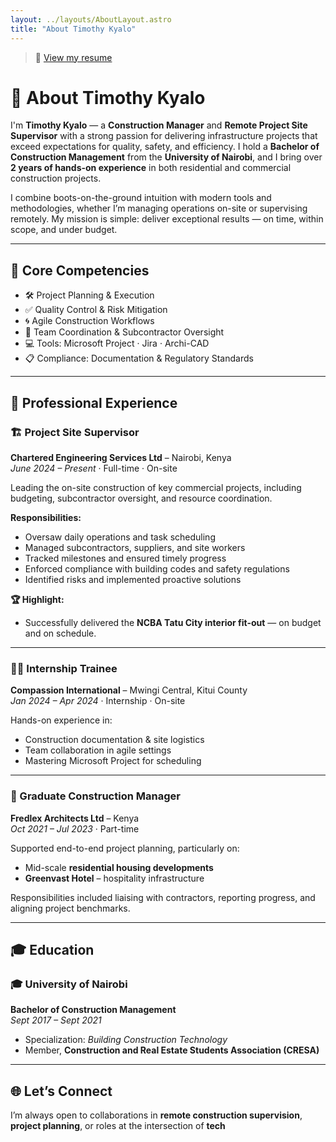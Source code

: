 ```yaml
---
layout: ../layouts/AboutLayout.astro
title: "About Timothy Kyalo"
---
```


> 📄 [View my resume](https://drive.google.com/file/d/1BKkwHCN92Y8RzJYLWMGMLqy9hSsuYp3I/view?usp=drive_link)


# 👷 About Timothy Kyalo

I'm **Timothy Kyalo** — a **Construction Manager** and **Remote Project Site Supervisor** with a strong passion for delivering infrastructure projects that exceed expectations for quality, safety, and efficiency. I hold a **Bachelor of Construction Management** from the **University of Nairobi**, and I bring over **2 years of hands-on experience** in both residential and commercial construction projects.

I combine boots-on-the-ground intuition with modern tools and methodologies, whether I’m managing operations on-site or supervising remotely. My mission is simple: deliver exceptional results — on time, within scope, and under budget.

---

## 🧰 Core Competencies

- 🛠️ Project Planning & Execution  
- ✅ Quality Control & Risk Mitigation  
- 🌀 Agile Construction Workflows  
- 👥 Team Coordination & Subcontractor Oversight  
- 💻 Tools: Microsoft Project · Jira · Archi-CAD  
- 📋 Compliance: Documentation & Regulatory Standards

---

## 💼 Professional Experience

### 🏗️ Project Site Supervisor  
**Chartered Engineering Services Ltd** – Nairobi, Kenya  
*June 2024 – Present* · Full-time · On-site

Leading the on-site construction of key commercial projects, including budgeting, subcontractor oversight, and resource coordination.

**Responsibilities:**
- Oversaw daily operations and task scheduling  
- Managed subcontractors, suppliers, and site workers  
- Tracked milestones and ensured timely progress  
- Enforced compliance with building codes and safety regulations  
- Identified risks and implemented proactive solutions

**🏆 Highlight:**
- Successfully delivered the **NCBA Tatu City interior fit-out** — on budget and on schedule.

---

### 👨‍🎓 Internship Trainee  
**Compassion International** – Mwingi Central, Kitui County  
*Jan 2024 – Apr 2024* · Internship · On-site

Hands-on experience in:
- Construction documentation & site logistics  
- Team collaboration in agile settings  
- Mastering Microsoft Project for scheduling

---

### 🧱 Graduate Construction Manager  
**Fredlex Architects Ltd** – Kenya  
*Oct 2021 – Jul 2023* · Part-time

Supported end-to-end project planning, particularly on:
- Mid-scale **residential housing developments**  
- **Greenvast Hotel** – hospitality infrastructure

Responsibilities included liaising with contractors, reporting progress, and aligning project benchmarks.

---

## 🎓 Education

### 🎓 University of Nairobi  
**Bachelor of Construction Management**  
*Sept 2017 – Sept 2021*  
- Specialization: *Building Construction Technology*  
- Member, **Construction and Real Estate Students Association (CRESA)**

---

## 🌐 Let’s Connect

I’m always open to collaborations in **remote construction supervision**, **project planning**, or roles at the intersection of **tech**
